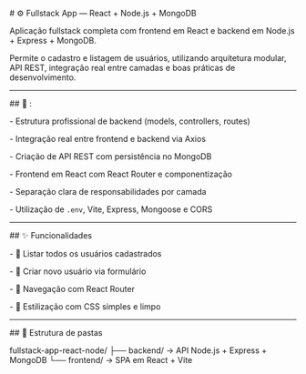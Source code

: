 \# ⚙️ Fullstack App — React + Node.js + MongoDB



Aplicação fullstack completa com frontend em React e backend em Node.js + Express + MongoDB.  

Permite o cadastro e listagem de usuários, utilizando arquitetura modular, API REST, integração real entre camadas e boas práticas de desenvolvimento.



---



\## 🧠 :



\- Estrutura profissional de backend (models, controllers, routes)

\- Integração real entre frontend e backend via Axios

\- Criação de API REST com persistência no MongoDB

\- Frontend em React com React Router e componentização

\- Separação clara de responsabilidades por camada

\- Utilização de `.env`, Vite, Express, Mongoose e CORS



---



\## ✨ Funcionalidades



\- 🔹 Listar todos os usuários cadastrados

\- 🔹 Criar novo usuário via formulário

\- 🔹 Navegação com React Router

\- 🔹 Estilização com CSS simples e limpo



---



\## 📂 Estrutura de pastas

fullstack-app-react-node/
├── backend/ → API Node.js + Express + MongoDB
└── frontend/ → SPA em React + Vite



